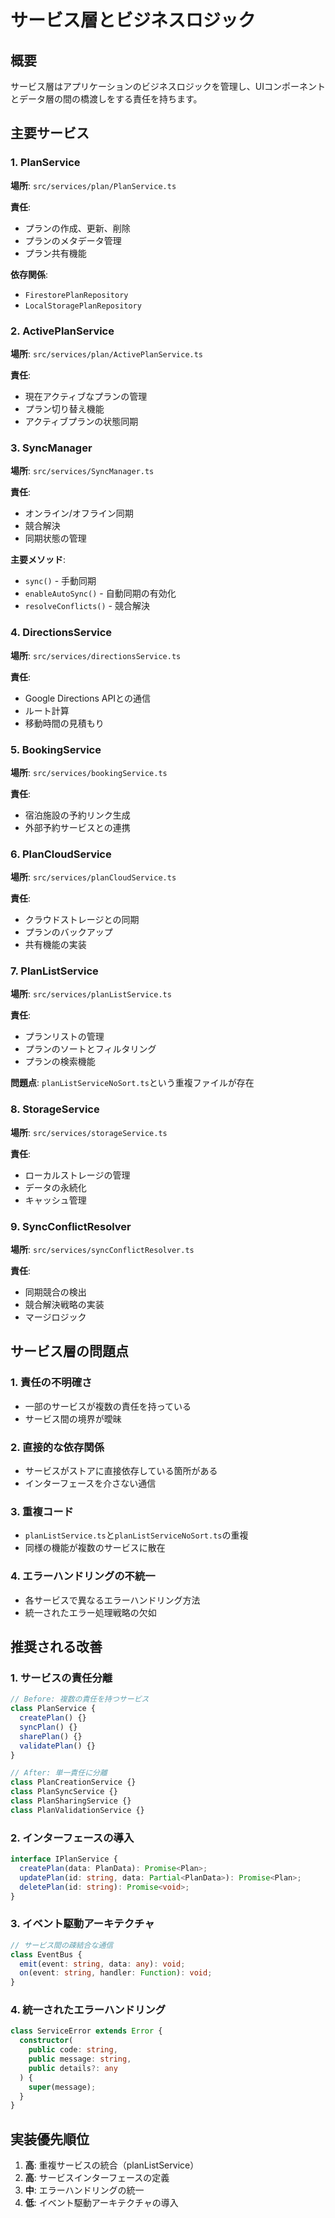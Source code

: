 # サービス層とビジネスロジック

## 概要

サービス層はアプリケーションのビジネスロジックを管理し、UIコンポーネントとデータ層の間の橋渡しをする責任を持ちます。

## 主要サービス

### 1. PlanService
**場所**: `src/services/plan/PlanService.ts`

**責任**:
- プランの作成、更新、削除
- プランのメタデータ管理
- プラン共有機能

**依存関係**:
- `FirestorePlanRepository`
- `LocalStoragePlanRepository`

### 2. ActivePlanService
**場所**: `src/services/plan/ActivePlanService.ts`

**責任**:
- 現在アクティブなプランの管理
- プラン切り替え機能
- アクティブプランの状態同期

### 3. SyncManager
**場所**: `src/services/SyncManager.ts`

**責任**:
- オンライン/オフライン同期
- 競合解決
- 同期状態の管理

**主要メソッド**:
- `sync()` - 手動同期
- `enableAutoSync()` - 自動同期の有効化
- `resolveConflicts()` - 競合解決

### 4. DirectionsService
**場所**: `src/services/directionsService.ts`

**責任**:
- Google Directions APIとの通信
- ルート計算
- 移動時間の見積もり

### 5. BookingService
**場所**: `src/services/bookingService.ts`

**責任**:
- 宿泊施設の予約リンク生成
- 外部予約サービスとの連携

### 6. PlanCloudService
**場所**: `src/services/planCloudService.ts`

**責任**:
- クラウドストレージとの同期
- プランのバックアップ
- 共有機能の実装

### 7. PlanListService
**場所**: `src/services/planListService.ts`

**責任**:
- プランリストの管理
- プランのソートとフィルタリング
- プランの検索機能

**問題点**: `planListServiceNoSort.ts`という重複ファイルが存在

### 8. StorageService
**場所**: `src/services/storageService.ts`

**責任**:
- ローカルストレージの管理
- データの永続化
- キャッシュ管理

### 9. SyncConflictResolver
**場所**: `src/services/syncConflictResolver.ts`

**責任**:
- 同期競合の検出
- 競合解決戦略の実装
- マージロジック

## サービス層の問題点

### 1. 責任の不明確さ
- 一部のサービスが複数の責任を持っている
- サービス間の境界が曖昧

### 2. 直接的な依存関係
- サービスがストアに直接依存している箇所がある
- インターフェースを介さない通信

### 3. 重複コード
- `planListService.ts`と`planListServiceNoSort.ts`の重複
- 同様の機能が複数のサービスに散在

### 4. エラーハンドリングの不統一
- 各サービスで異なるエラーハンドリング方法
- 統一されたエラー処理戦略の欠如

## 推奨される改善

### 1. サービスの責任分離
```typescript
// Before: 複数の責任を持つサービス
class PlanService {
  createPlan() {}
  syncPlan() {}
  sharePlan() {}
  validatePlan() {}
}

// After: 単一責任に分離
class PlanCreationService {}
class PlanSyncService {}
class PlanSharingService {}
class PlanValidationService {}
```

### 2. インターフェースの導入
```typescript
interface IPlanService {
  createPlan(data: PlanData): Promise<Plan>;
  updatePlan(id: string, data: Partial<PlanData>): Promise<Plan>;
  deletePlan(id: string): Promise<void>;
}
```

### 3. イベント駆動アーキテクチャ
```typescript
// サービス間の疎結合な通信
class EventBus {
  emit(event: string, data: any): void;
  on(event: string, handler: Function): void;
}
```

### 4. 統一されたエラーハンドリング
```typescript
class ServiceError extends Error {
  constructor(
    public code: string,
    public message: string,
    public details?: any
  ) {
    super(message);
  }
}
```

## 実装優先順位

1. **高**: 重複サービスの統合（planListService）
2. **高**: サービスインターフェースの定義
3. **中**: エラーハンドリングの統一
4. **低**: イベント駆動アーキテクチャの導入